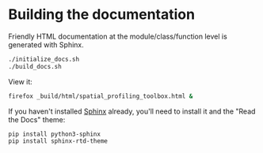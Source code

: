 # Building the documentation

Friendly HTML documentation at the module/class/function level is generated with Sphinx.

```bash
./initialize_docs.sh
./build_docs.sh
```

View it:
```bash
firefox _build/html/spatial_profiling_toolbox.html &
```

If you haven't installed [Sphinx](https://www.sphinx-doc.org/en/master/) already, you'll need to install it and the "Read the Docs" theme:

```bash
pip install python3-sphinx
pip install sphinx-rtd-theme
```

